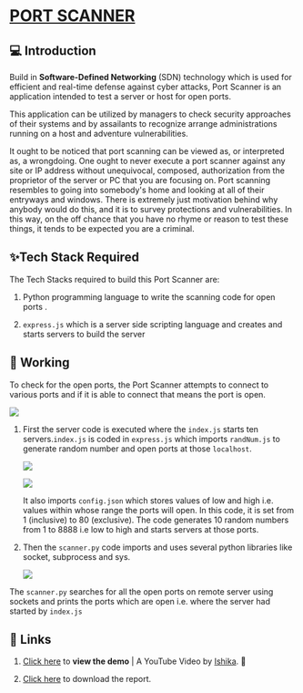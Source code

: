 #  [PORT SCANNER](https://vinitshahdeo.github.io/PortScanner/)

## 💻 Introduction

Build in **Software-Defined Networking** (SDN) technology which is used for efficient and real-time defense against cyber attacks, 
 Port Scanner is an application intended to test a server or host for open ports. 

This application can be utilized by managers to check security approaches of their systems and by assailants to recognize arrange administrations running on a host and adventure vulnerabilities.

It ought to be noticed that port scanning can be viewed as, or interpreted as, a wrongdoing. One ought to never execute a port scanner against any site or IP address without unequivocal, composed, authorization from the proprietor of the server or PC that you are focusing on. Port scanning resembles to going into somebody's home and looking at all of their entryways and windows. There is extremely just motivation behind why anybody would do this, and it is to survey protections and vulnerabilities. In this way, on the off chance that you have no rhyme or reason to test these things, it tends to be expected you are a criminal.

## ✨Tech Stack Required

The Tech Stacks required to build this Port Scanner are:

1. Python programming language to write the scanning code for open ports .

2. `express.js` which is a server side scripting language and creates and starts servers to build the server

## 📌 Working 

To check for the open ports, the Port Scanner attempts to connect to various ports and if it is able to connect that means the port is open.

   ![](https://raw.githubusercontent.com/SSHREYA71/PortScanner/feature/documentation/docs/ports.png)


1. First the server code is executed where the `index.js` starts ten servers.`index.js` is coded in `express.js` which imports `randNum.js` to generate random number and open ports at those `localhost`. 

   ![](https://raw.githubusercontent.com/SSHREYA71/PortScanner/feature/documentation/docs/index.js.png)


   ![](https://raw.githubusercontent.com/SSHREYA71/PortScanner/feature/documentation/docs/randomnm.js.png)

   It also imports `config.json` which stores values of low and high i.e. values within whose range the ports will open. In this code, it is set from 1 (inclusive) to 80   (exclusive). The code generates 10 random numbers from 1 to 8888 i.e low to high and starts servers at those ports. 

2. Then the `scanner.py` code imports and uses several python libraries like socket, subprocess and sys. 

   ![](https://raw.githubusercontent.com/SSHREYA71/PortScanner/feature/documentation/docs/scanner.py.png)

The `scanner.py` searches for all the open ports on remote server using sockets and prints the ports which are open i.e. where the server had started by `index.js`

## 🔗 Links

1.  [Click here](https://youtu.be/6v8yi4mLhlM) to **view the demo** | A YouTube Video by [Ishika](https://github.com/ishika1727). :raised_hands:

2.  [Click here](./Documentation.docx) to download the report.
